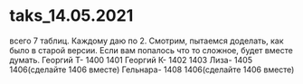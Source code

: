 # taks_14.05.2021
всего 7 таблиц. Каждому даю по 2. Смотрим, пытаемся доделать, как было в старой версии. Если вам попалось что то сложное, будет вместе думать.
Георгий Т- 1400 1401
Георгий К- 1402 1403
Лиза- 1405 1406(сделайте 1406 вместе)
Гельнара- 1408 1406(сделайте 1406 вместе)
